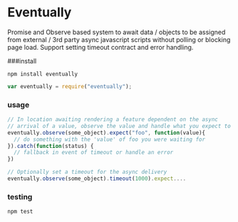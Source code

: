 # Eventually

Promise and Observe based system to await data / objects to be assigned from external / 3rd party async javascript scripts without polling or blocking page load. Support setting timeout contract and error handling.

###install

```npm install eventually```


```javascript
var eventually = require("eventually");
```

### usage

```javascript
// In location awaiting rendering a feature dependent on the async
// arrival of a value, observe the value and handle what you expect to arrive
eventually.observe(some_object).expect("foo", function(value){
  // do something with the 'value' of foo you were waiting for
}).catch(function(status) {
  // fallback in event of timeout or handle an error
})

// Optionally set a timeout for the async delivery
eventually.observe(some_object).timeout(1000).expect....

```

### testing

``` npm test ```